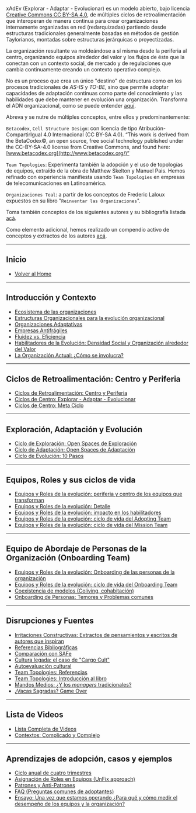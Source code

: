 xAdEv (Explorar - Adaptar - Evolucionar) es un modelo abierto, bajo licencia [Creative Commons CC BY-SA 4.0](https://creativecommons.org/licenses/by-sa/4.0/deed.es), de múltiples ciclos de retroalimentación que interoperan de manera continua para crear organizaciones internamente organizadas en red (redarquizadas) partiendo desde estructuras tradicionales generalmente basadas en métodos de gestión Taylorianos, montadas sobre estructuras jerárquicas o proyectizadas.

La organización resultante va moldeándose a sí misma desde la periferia al centro, organizando equipos alrededor del valor y los flujos de éste que la conectan con un contexto social, de mercado y de regulaciones que cambia continuamente creando un contexto operativo complejo.

No es un proceso que crea un único "destino" de estructura como en los procesos tradicionales de *AS-IS* y *TO-BE*, sino que permite adoptar capacidades de adaptación continuas como parte del conocimiento y las habilidades que debe mantener en evolución una organización. Transforma el ADN organizacional, como se puede entender [aquí](https://github.com/d-vops/xAdEv/wiki/Equipos-y-Roles-de-la-evoluci%C3%B3n:-periferia-y-centro-de-los-equipos-que-transforman).

Abreva y se nutre de múltiples conceptos, entre ellos y predominantemente:

`Betacodex`, `Cell Structure Design`: con licencia de tipo Atribución-CompartirIgual 4.0 Internacional (CC BY-SA 4.0). “This work is derived from the BetaCodex©, an open source, free social technology published under the CC-BY-SA-4.0 license from Creative Commons, and found here: [www.betacodex.org](http://www.betacodex.org/)”

`Team Topologies`: Experimenta también la adopción y el uso de topologías de equipos, extraído de la obra de Matthew Skelton y Manuel Pais. Hemos refinado con experiencia manifiesta usando `Team Topologies` en empresas de telecomunicaciones en Latinoamérica.

`Organizaciones Teal`: a partir de los conceptos de Frederic Laloux expuestos en su libro "`Reinventar las Organizaciones`".

Toma también conceptos de los siguientes autores y su bibliografía listada [acá](https://github.com/d-vops/xAdEv/wiki/Referencias-Bibliogr%C3%A1ficas).

Como elemento adicional, hemos realizado un compendio activo de conceptos y extractos de los autores [acá](https://github.com/d-vops/xAdEv/wiki/Irritaciones-Constructivas:-Extractos-de-pensamientos-y-escritos-de-autores-que-inspiran).

---
## Inicio
* [Volver al Home](https://github.com/d-vops/xAdEv/wiki)
---
## Introducción y Contexto
* [Ecosistema de las organizaciones](https://github.com/d-vops/xAdEv/wiki/Ecosistema-de-las-organizaciones)
* [Estructuras Organizacionales para la evolución organizacional](https://github.com/d-vops/xAdEv/wiki/Estructuras-Organizacionales-para-la-evoluci%C3%B3n)
* [Organizaciones Adaptativas](https://github.com/d-vops/xAdEv/wiki/Organizaciones-Adaptativas)
* [Empresas Antifrágiles](https://github.com/d-vops/xAdEv/wiki/Empresas-Antifr%C3%A1giles)
* [Fluidez vs. Eficiencia](https://github.com/d-vops/xAdEv/wiki/Fluidez-vs.-Eficiencia)
* [Habilitadores de la Evolución: Densidad Social y Organización alrededor del Valor](https://github.com/d-vops/xAdEv/wiki/Habilitadores-de-la-Evoluci%C3%B3n:-Densidad-Social-y-Organizaci%C3%B3n-alrededor-del-Valor)
* [La Organización Actual: ¿Cómo se involucra?](https://github.com/d-vops/xAdEv/wiki/La-Organizaci%C3%B3n-Actual:-%C2%BFC%C3%B3mo-se-involucra%3F)
---
## Ciclos de Retroalimentación: Centro y Periferia
* [Ciclos de Retroalimentación: Centro y Periferia](https://github.com/d-vops/xAdEv/wiki/Ciclos-de-Retroalimentaci%C3%B3n:-Centro-y-Periferia)
* [Ciclos de Centro: Explorar - Adaptar - Evolucionar](https://github.com/d-vops/xAdEv/wiki/Ciclos-de-Centro:-Explorar---Adaptar---Evolucionar)
* [Ciclos de Centro: Meta Ciclo](https://github.com/d-vops/xAdEv/wiki/Ciclos-de-Centro:-Meta-Ciclo)
---
## Exploración, Adaptación y Evolución
* [Ciclo de Exploración: Open Spaces de Exploración](https://github.com/d-vops/xAdEv/wiki/Ciclo-de-Exploraci%C3%B3n:-Espacios-Abiertos-de-Exploraci%C3%B3n)
* [Ciclo de Adaptación: Open Spaces de Adaptación](https://github.com/d-vops/xAdEv/wiki/Ciclo-de-Adaptaci%C3%B3n:-Espacios-Abiertos-de-Adaptaci%C3%B3n)
* [Ciclo de Evolución: 10 Pasos](https://github.com/d-vops/xAdEv/wiki/Ciclo-de-Evoluci%C3%B3n:-10-Pasos)
---
## Equipos, Roles y sus ciclos de vida
* [Equipos y Roles de la evolución: periferia y centro de los equipos que transforman](https://github.com/d-vops/xAdEv/wiki/Equipos-y-Roles-de-la-evoluci%C3%B3n:-periferia-y-centro-de-los-equipos-que-transforman)
* [Equipos y Roles de la evolución: Detalle](https://github.com/d-vops/xAdEv/wiki/Equipos-y-Roles-de-la-evoluci%C3%B3n:-Detalle)
* [Equipos y Roles de la evolución: impacto en los habilitadores](https://github.com/d-vops/xAdEv/wiki/Equipos-y-Roles-de-la-evoluci%C3%B3n:--impacto-en-los-habilitadores)
* [Equipos y Roles de la evolución: ciclo de vida del Adopting Team](https://github.com/d-vops/xAdEv/wiki/Equipos-y-Roles-de-la-evoluci%C3%B3n:-ciclo-de-vida-del-Adopting-Team)
* [Equipos y Roles de la evolución: ciclo de vida del Mission Team](https://github.com/d-vops/xAdEv/wiki/Equipos-y-Roles-de-la-evoluci%C3%B3n:-ciclo-de-vida-del-Mission-Team)
---
## Equipo de Abordaje de Personas de la Organización (Onboarding Team)
* [Equipos y Roles de la evolución: Onboarding de las personas de la organización](https://github.com/d-vops/xAdEv/wiki/Equipos-y-Roles-de-la-evoluci%C3%B3n:-Onboarding-de-las-personas-de-la-organizaci%C3%B3n)
* [Equipos y Roles de la evolución: ciclo de vida del Onboarding Team](https://github.com/d-vops/xAdEv/wiki/Equipos-y-Roles-de-la-evoluci%C3%B3n:-ciclo-de-vida-del-Onboarding-Team)
* [Coexistencia de modelos (Coliving, cohabitación)](https://github.com/d-vops/xAdEv/wiki/Coexistencia-de-Modelos-y-Estructuras:-tipos-y-aprendizajes)
* [Onboarding de Personas: Temores y Problemas comunes](https://github.com/d-vops/xAdEv/wiki/Onboarding-de-Personas:-temores-y-problemas-comunes-en-la-transici%C3%B3n)
---
## Disrupciones y Fuentes
* [Irritaciones Constructivas: Extractos de pensamientos y escritos de autores que inspiran](https://github.com/d-vops/xAdEv/wiki/Irritaciones-Constructivas:-Extractos-de-pensamientos-y-escritos-de-autores-que-inspiran)
* [Referencias Bibliográficas](https://github.com/d-vops/xAdEv/wiki/Referencias-Bibliogr%C3%A1ficas)
* [Comparación con SAFe](https://github.com/d-vops/xAdEv/wiki/Scaled-Agile-Framework:-Comparaci%C3%B3n)
* [Cultura legada: el caso de "Cargo Cult"](https://github.com/d-vops/xAdEv/wiki/Cultura-legada:-el-caso-de-%22Cargo-Cult%22-en-Melanesia)
* [Autoevaluación cultural](https://github.com/d-vops/xAdEv/wiki/Autoevaluaci%C3%B3n-Cultural:-%C2%BFC%C3%B3mo-me-afecta-y-c%C3%B3mo-contribuyo%3F)
* [Team Topologies: Referencias](https://github.com/d-vops/xAdEv/wiki/Team-Topologies:-Materiales-de-Facilitaci%C3%B3n-y-Aprendizaje)
* [Team Topologies: Introducción al libro](https://github.com/d-vops/xAdEv/wiki/Team-Topologies:-Introducci%C3%B3n)
* [Mandos Medios: ¿Y los _managers_ tradicionales?](https://github.com/d-vops/xAdEv/wiki/%C2%BFQu%C3%A9-hacemos-con-los-managers-o-qu%C3%A9-hacemos-los-managers%3F)
* [¿Vacas Sagradas? Game Over](https://github.com/d-vops/xAdEv/wiki/%C2%BFVacas-Sagradas%3F-Game-Over)
---
## Lista de Videos
* [Lista Completa de Videos](https://github.com/d-vops/xAdEv/wiki/Videos-de-Referencia:-Lista-Completa)
* [Contextos: Complicado y Complejo](https://youtu.be/L9V19f-zy20)
---
## Aprendizajes de adopción, casos y ejemplos
* [Ciclo anual de cuatro trimestres](https://github.com/d-vops/xAdEv/wiki/Ejemplo:-Ciclo-anual-de-cuatro-trimestres-de-evoluci%C3%B3n-en-una-Organizaci%C3%B3n)
* [Asignación de Roles en Equipos (UnFix approach)](https://github.com/d-vops/xAdEv/wiki/Asignaci%C3%B3n-de-roles-(UnFix-approach))
* [Patrones y Anti-Patrones](https://github.com/d-vops/xAdEv/wiki/Patrones-y-Anti-Patrones-de-adopci%C3%B3n-de-agilidad-empresarial)
* [FAQ (Preguntas comunes de adoptantes)](https://github.com/d-vops/xAdEv/wiki/FAQ-(preguntas-comunes-de-adoptantes))
* [Ensayo: Una vez que estamos operando ¿Para qué y cómo medir el desempeño de los equipos y la organización?](https://github.com/d-vops/xAdEv/wiki/Ensayo-sobre-M%C3%A9tricas-de-Evoluci%C3%B3n-Organizacional)


